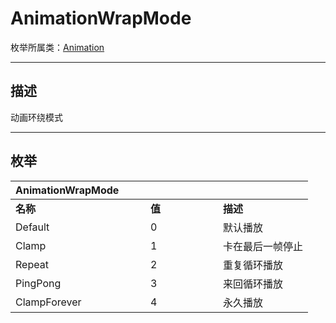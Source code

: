 # AnimationWrapMode

枚举所属类：[Animation](/Api/Class/Animation/SandboxAnimation.md)

------------------------------------------------------------------------------------------
## 描述

动画环绕模式

------------------------------------------------------------------------------------------
## 枚举

|<div style="width:200px">AnimationWrapMode</div>|<div style="width:100px"></div>|<div style="width:100px"></div>|
|:---   |:---|:---|
|**名称**   |**值**  |**描述**|
|Default   |0   |默认播放|
|Clamp|1   |卡在最后一帧停止|
|Repeat  |2   |重复循环播放|
|PingPong  |3   |来回循环播放|
|ClampForever  |4   |永久播放|


